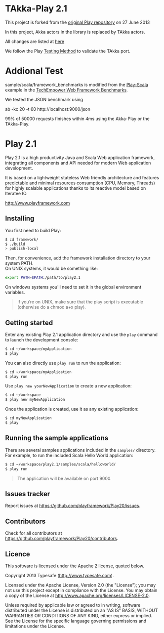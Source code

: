 # TAkka-Play 2.1

This project is forked from the [original Play repository](https://github.com/playframework/Play20) on 27 June 2013

In this project, Akka actors in the library is replaced by TAkka actors.

All changes are listed at [here](https://github.com/Jiansen/Play20/blob/master/changes.md)


We follow the Play [Testing Method](http://www.playframework.com/documentation/2.1.1/BuildingFromSource) to validate the TAkka port.


# Addional Test
sample/scala/framework_benchmarks is modified from the [Play-Scala](https://github.com/TechEmpower/FrameworkBenchmarks/tree/master/play-scala) example in the [TechEmpower Web Framework Benchmarks](https://github.com/TechEmpower/FrameworkBenchmarks).

We tested the JSON benchmark using 

ab -kc 20 -t 60 http://localhost:9000/json

99% of 50000 requests finishes within 4ms using the Akka-Play or the TAkka-Play.





# Play 2.1 

Play 2.1 is a high productivity Java and Scala Web application framework, integrating all components and API needed for modern Web application development. 

It is based on a lightweight stateless Web friendly architecture and features predictable and minimal resources consumption (CPU, Memory, Threads) for highly scalable applications thanks to its reactive model based on Iteratee IO.

http://www.playframework.com

## Installing

You first need to build Play:

```bash
$ cd framework/
$ ./build
> publish-local
```

Then, for convenience, add the framework installation directory to your system PATH.  
On UNIX systems, it would be something like:

```bash
export PATH=$PATH:/path/to/play2.1
```

On windows systems you'll need to set it in the global environment variables.

> If you’re on UNIX, make sure that the play script is executable (otherwise do a chmod a+x play).

## Getting started

Enter any existing Play 2.1 application directory and use the `play` command to launch the development console:

```bash
$ cd ~/workspace/myApplication
$ play
```

You can also directly use `play run` to run the application:

```bash
$ cd ~/workspace/myApplication
$ play run
```

Use `play new yourNewApplication` to create a new application:

```bash
$ cd ~/workspace
$ play new myNewApplication
```

Once the application is created, use it as any existing application:

```bash
$ cd myNewApplication
$ play
```

## Running the sample applications

There are several samples applications included in the `samples/` directory. For example, to run the included Scala Hello World application:

```bash
$ cd ~/workspace/play2.1/samples/scala/helloworld/
$ play run
```
> The application will be available on port 9000.

## Issues tracker

Report issues at https://github.com/playframework/Play20/issues.

## Contributors

Check for all contributors at https://github.com/playframework/Play20/contributors.

## Licence

This software is licensed under the Apache 2 license, quoted below.

Copyright 2013 Typesafe (http://www.typesafe.com).

Licensed under the Apache License, Version 2.0 (the "License"); you may not use this project except in compliance with the License. You may obtain a copy of the License at http://www.apache.org/licenses/LICENSE-2.0.

Unless required by applicable law or agreed to in writing, software distributed under the License is distributed on an "AS IS" BASIS, WITHOUT WARRANTIES OR CONDITIONS OF ANY KIND, either express or implied. See the License for the specific language governing permissions and limitations under the License.
